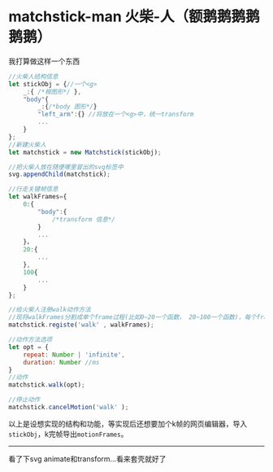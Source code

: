 # matchstick-man 火柴-人（额鹅鹅鹅鹅鹅鹅）

我打算做这样一个东西
```js
//火柴人结构信息
let stickObj = {//一个<g>
    _:{ /*根图形*/ },
    "body"{
        _:{/*body 图形*/}
        "left_arm":{} //将放在一个<g>中，统一transform
        ...
    }
};
//新建火柴人
let matchstick = new Matchstick(stickObj);

//把火柴人放在随便哪里冒出的svg标签中
svg.appendChild(matchstick);

//行走关键帧信息
let walkFrames={
    0:{
        "body":{
            /*transform 信息*/
        }
        ...
    }，
    20:{
        ...
    },
    100{
        ...
    }
};

//给火柴人注册walk动作方法
//现将walkFrames分割成单个frame过程(比如0~20一个函数， 20~100一个函数)，每个frame生成一个函数，然后用类似koa-compose的方法连接起来，一个运行完自动启动下一个（next()），启动前检查cancel标签
matchstick.registe('walk' , walkFrames);

//动作方法选项
let opt = {
    repeat: Number | 'infinite',
    duration: Number //ms
}
//动作
matchstick.walk(opt);

//停止动作
matchstick.cancelMotion('walk' );

```

以上是设想实现的结构和功能，等实现后还想要加个k帧的网页编辑器，导入`stickObj`，k完帧导出`motionFrames`。

------
看了下svg animate和transform...看来套壳就好了
